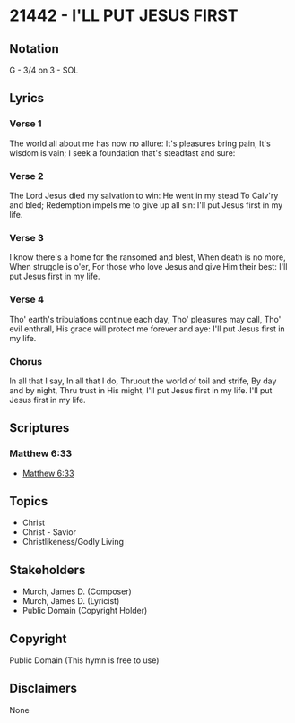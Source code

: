 # 21442 - I'LL PUT JESUS FIRST

## Notation

G - 3/4 on 3 - SOL

## Lyrics

### Verse 1

The world all about me has now no allure: It's pleasures bring pain, It's wisdom is vain; I seek a foundation that's steadfast and sure: 

### Verse 2

The Lord Jesus died my salvation to win: He went in my stead To Calv'ry and bled; Redemption impels me to give up all sin: I'll put Jesus first in my life.

### Verse 3

I know there's a home for the ransomed and blest, When death is no more, When struggle is o'er, For those who love Jesus and give Him their best: I'll put Jesus first in my life.

### Verse 4

Tho' earth's tribulations continue each day, Tho' pleasures may call, Tho' evil enthrall, His grace will protect me forever and aye: I'll put Jesus first in my life.

### Chorus

In all that I say, In all that I do, Thruout the world of toil and strife, By day and by night, Thru trust in His might, I'll put Jesus first in my life. I'll put Jesus first in my life.


## Scriptures

### Matthew 6:33

- [Matthew 6:33](https://www.biblegateway.com/passage/?search=Matthew%206%3A33)


## Topics

- Christ
- Christ - Savior
- Christlikeness/Godly Living

## Stakeholders

- Murch, James D. (Composer)
- Murch, James D. (Lyricist)
- Public Domain (Copyright Holder)

## Copyright

Public Domain
(This hymn is free to use)

## Disclaimers

None

